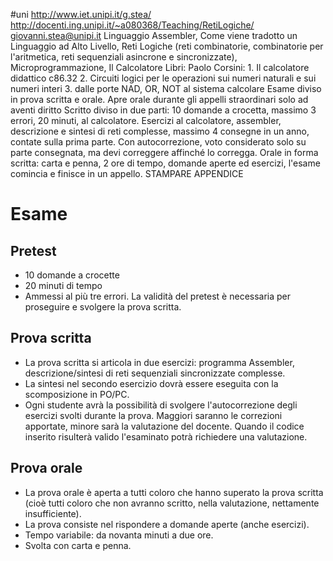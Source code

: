 #uni 
http://www.iet.unipi.it/g.stea/ 
http://docenti.ing.unipi.it/~a080368/Teaching/RetiLogiche/ 
giovanni.stea@unipi.it
Linguaggio Assembler, Come viene tradotto un Linguaggio ad Alto Livello, Reti Logiche (reti combinatorie, combinatorie per l'aritmetica, reti sequenziali asincrone e sincronizzate), Microprogrammazione, Il Calcolatore
Libri:
	Paolo Corsini:
	1. Il calcolatore didattico c86.32
	2. Circuiti logici per le operazioni sui numeri naturali e sui numeri interi
	3. dalle porte NAD, OR, NOT al sistema calcolare
Esame diviso in prova scritta e orale.
Apre orale durante gli appelli straordinari solo ad aventi diritto
Scritto diviso in due parti: 
	10 domande a crocetta, massimo 3 errori, 20 minuti, al calcolatore.
	Esercizi al calcolatore, assembler, descrizione e sintesi di reti complesse, massimo 4 consegne in un anno, contate sulla prima parte. Con autocorrezione, voto considerato solo su parte consegnata, ma devi correggere affinché lo corregga.
Orale in forma scritta:
	carta e penna, 2 ore di tempo, domande aperte ed esercizi, l'esame comincia e finisce in un appello.
STAMPARE APPENDICE
# Esame
## Pretest
- 10 domande a crocette
- 20 minuti di tempo
- Ammessi al più tre errori. La validità del pretest è necessaria per proseguire e svolgere la prova scritta.

## Prova scritta
- La prova scritta si articola in due esercizi: programma Assembler, descrizione/sintesi di reti sequenziali sincronizzate complesse.
- La sintesi nel secondo esercizio dovrà essere eseguita con la scomposizione in PO/PC.
- Ogni studente avrà la possibilità di svolgere l'autocorrezione degli esercizi svolti durante la prova. Maggiori saranno le correzioni apportate, minore sarà la valutazione del docente. Quando il codice inserito risulterà valido l'esaminato potrà richiedere una valutazione.

## Prova orale
- La prova orale è aperta a tutti coloro che hanno superato la prova scritta (cioè tutti coloro che non avranno scritto, nella valutazione, nettamente insufficiente).
- La prova consiste nel rispondere a domande aperte (anche esercizi).
- Tempo variabile: da novanta minuti a due ore.
- Svolta con carta e penna.